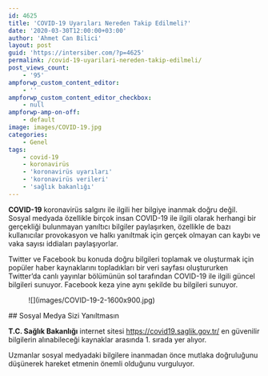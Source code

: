 ```yaml
---
id: 4625
title: 'COVID-19 Uyarıları Nereden Takip Edilmeli?'
date: '2020-03-30T12:00:00+03:00'
author: 'Ahmet Can Bilici'
layout: post
guid: 'https://intersiber.com/?p=4625'
permalink: /covid-19-uyarilari-nereden-takip-edilmeli/
post_views_count:
    - '95'
ampforwp_custom_content_editor:
    - ''
ampforwp_custom_content_editor_checkbox:
    - null
ampforwp-amp-on-off:
    - default
image: images/COVID-19.jpg
categories:
    - Genel
tags:
    - covid-19
    - koronavirüs
    - 'koronavirüs uyarıları'
    - 'koronavirüs verileri'
    - 'sağlık bakanlığı'
---
```


**COVID-19** koronavirüs salgını ile ilgili her bilgiye inanmak doğru değil. Sosyal medyada özellikle birçok insan COVID-19 ile ilgili olarak herhangi bir gerçekliği bulunmayan yanıltıcı bilgiler paylaşırken, özellikle de bazı kullanıcılar provokasyon ve halkı yanıltmak için gerçek olmayan can kaybı ve vaka sayısı iddiaları paylaşıyorlar.

Twitter ve Facebook bu konuda doğru bilgileri toplamak ve oluşturmak için popüler haber kaynaklarını topladıkları bir veri sayfası oluştururken Twitter’da canlı yayınlar bölümünün sol tarafından COVID-19 ile ilgili güncel bilgileri sunuyor. Facebook keza yine aynı şekilde bu bilgileri sunuyor.

<figure class="wp-block-image size-large">![](images/COVID-19-2-1600x900.jpg)</figure>## Sosyal Medya Sizi Yanıltmasın

**T.C. Sağlık Bakanlığı** internet sitesi <https://covid19.saglik.gov.tr/> en güvenilir bilgilerin alınabileceği kaynaklar arasında 1. sırada yer alıyor.

Uzmanlar sosyal medyadaki bilgilere inanmadan önce mutlaka doğruluğunu düşünerek hareket etmenin önemli olduğunu vurguluyor.